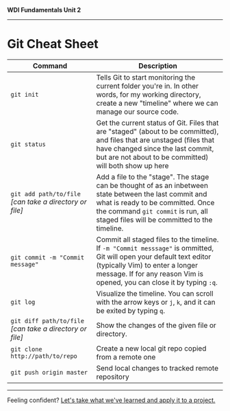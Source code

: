 **WDI Fundamentals Unit 2**

---

# Git Cheat Sheet

Command | Description
---|---
`git init` | Tells Git to start monitoring the current folder you're in. In other words, for my working directory, create a new "timeline" where we can manage our source code.
`git status` | Get the current status of Git. Files that are "staged" (about to be committed), and files that are unstaged (files that have changed since the last commit, but are not about to be committed) will both show up here
`git add path/to/file` _[can take a directory or file]_ | Add a file to the "stage". The stage can be thought of as an inbetween state between the last commit and what is ready to be committed. Once the command `git commit` is run, all staged files will be committed to the timeline.
`git commit -m "Commit message"` | Commit all staged files to the timeline. If `-m "Commit messsage"` is ommitted, Git will open your default text editor (typically Vim) to enter a longer message. If for any reason Vim is opened, you can close it by typing `:q`.
`git log` | Visualize the timeline. You can scroll with the arrow keys or `j`, `k`, and it can be exited by typing `q`.
`git diff path/to/file` _[can take a directory or file]_ | Show the changes of the given file or directory.
`git clone http://path/to/repo` | Create a new local git repo copied from a remote one
`git push origin master` | Send local changes to tracked remote repository

---



Feeling confident? [Let's take what we've learned and apply it to a project.](08_assessment.md)

